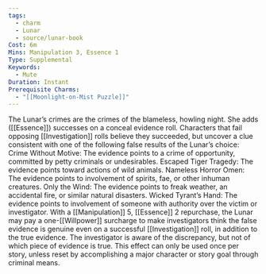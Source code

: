 ```yaml
---
tags:
  - charm
  - Lunar
  - source/lunar-book
Cost: 6m
Mins: Manipulation 3, Essence 1
Type: Supplemental
Keywords:
  - Mute
Duration: Instant
Prerequisite Charms:
  - "[[Moonlight-on-Mist Puzzle]]"
---
```

The Lunar’s crimes are the crimes of the blameless, howling night. She adds ([[Essence]]) successes on a conceal evidence roll. Characters that fail opposing [[Investigation]] rolls believe they succeeded, but uncover a clue consistent with one of the following false results of the Lunar’s choice: Crime Without Motive: The evidence points to a crime of opportunity, committed by petty criminals or undesirables. Escaped Tiger Tragedy: The evidence points toward actions of wild animals. Nameless Horror Omen: The evidence points to involvement of spirits, fae, or other inhuman creatures. Only the Wind: The evidence points to freak weather, an accidental fire, or similar natural disasters. Wicked Tyrant’s Hand: The evidence points to involvement of someone with authority over the victim or investigator. With a [[Manipulation]] 5, [[Essence]] 2 repurchase, the Lunar may pay a one-[[Willpower]] surcharge to make investigators think the false evidence is genuine even on a successful [[Investigation]] roll, in addition to the true evidence. The investigator is aware of the discrepancy, but not of which piece of evidence is true. This effect can only be used once per story, unless reset by accomplishing a major character or story goal through criminal means.